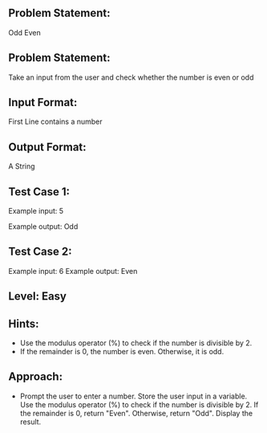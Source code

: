 ## Problem Statement:
Odd Even

## Problem Statement:
Take an input from the user and check whether 
the number is even or odd


## Input Format:
First Line contains a number

## Output Format:
A String

## Test Case 1:
Example input:
5

Example output:
Odd

## Test Case 2:
Example input:
6 
Example output:
Even

## Level: Easy

## Hints:
- Use the modulus operator (%) to check if the
number is divisible by 2.
- If the remainder is 0, the number is even. 
Otherwise, it is odd.

## Approach:
- Prompt the user to enter a number.
Store the user input in a variable.
Use the modulus operator (%) to check if the number is divisible by 2.
If the remainder is 0, return "Even". Otherwise, return "Odd".
Display the result.
